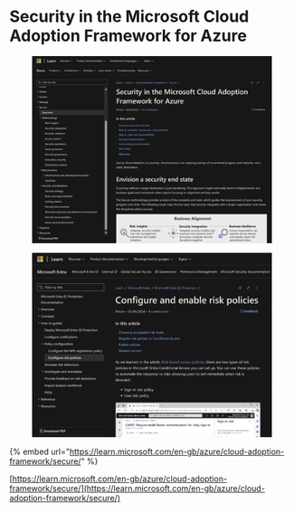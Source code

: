 # Security in the Microsoft Cloud Adoption Framework for Azure

<figure><img src="../.gitbook/assets/image (10).png" alt=""><figcaption></figcaption></figure>

<figure><img src="../.gitbook/assets/image (2) (1) (1) (1) (1).png" alt=""><figcaption></figcaption></figure>

{% embed url="https://learn.microsoft.com/en-gb/azure/cloud-adoption-framework/secure/" %}

[https://learn.microsoft.com/en-gb/azure/cloud-adoption-framework/secure/](https://learn.microsoft.com/en-gb/azure/cloud-adoption-framework/secure/)

